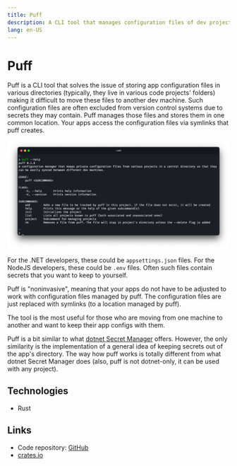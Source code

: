 ```yaml
---
title: Puff
description: A CLI tool that manages configuration files of dev projects
lang: en-US
---
```


# Puff

Puff is a CLI tool that solves the issue of storing app configuration files in
various directories (typically, they live in various code projects' folders)
making it difficult to move these files to another dev machine. Such
configuration files are often excluded from version control systems due to
secrets they may contain. Puff manages those files and stores them in one
common location. Your apps access the configuration files via symlinks that puff
creates.

![](./assets/puff-help.png)

For the .NET developers, these could be `appsettings.json` files. For the NodeJS
developers, these could be `.env` files. Often such files contain secrets that you
want to keep to yourself.

Puff is "noninvasive", meaning that your apps do not have to be adjusted to work
with configuration files managed by puff. The configuration files are just
replaced with symlinks (to a location managed by puff).

The tool is the most useful for those who are moving from one machine to another
and want to keep their app configs with them.

Puff is a bit similar to what [dotnet Secret
Manager](https://docs.microsoft.com/en-us/aspnet/core/security/app-secrets?view=aspnetcore-6.0&tabs=windows#secret-manager)
offers. However, the only similarity is the implementation of a general idea of
keeping secrets out of the app's directory. The way how puff works is totally
different from what dotnet Secret Manager does (also, puff is not dotnet-only,
it can be used with any project).

## Technologies

- Rust

## Links

- Code repository: [GitHub](https://github.com/marcinjahn/puff)
- [crates.io](https://crates.io/crates/puff)
